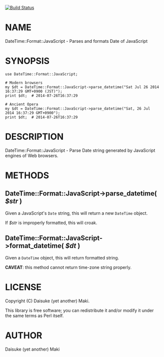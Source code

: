 [![Build Status](https://travis-ci.org/Maki-Daisuke/p5-DateTime-Format-JavaScript.png?branch=master)](https://travis-ci.org/Maki-Daisuke/p5-DateTime-Format-JavaScript)
# NAME

DateTime::Format::JavaScript - Parses and formats Date of JavaScript

# SYNOPSIS

    use DateTime::Format::JavaScript;

    # Modern browsers
    my $dt = DateTime::Format::JavaScript->parse_datetime("Sat Jul 26 2014 16:37:29 GMT+0900 (JST)");
    print $dt;  # 2014-07-26T16:37:29

    # Ancient Opera
    my $dt = DateTime::Format::JavaScript->parse_datetime("Sat, 26 Jul 2014 16:37:29 GMT+0900");
    print $dt;  # 2014-07-26T16:37:29

# DESCRIPTION

DateTime::Format::JavaScript - Parse Date string generated by JavaScript engines
of Web browsers.

# METHODS

## DateTime::Format::JavaScript->parse\_datetime( _$str_ )

Given a JavaScript's `Date` string, this will return a new `DateTime` object.

If _$str_ is improperly formatted, this will croak.

## DateTime::Format::JavaScript->format\_datetime( _$dt_ )

Given a `DateTime` object, this will return formatted string.

__CAVEAT__: this method cannot return time-zone string properly.

# LICENSE

Copyright (C) Daisuke (yet another) Maki.

This library is free software; you can redistribute it and/or modify
it under the same terms as Perl itself.

# AUTHOR

Daisuke (yet another) Maki
